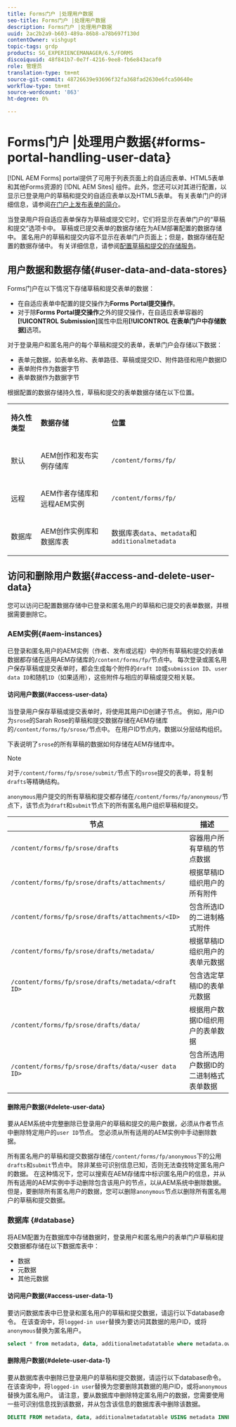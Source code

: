 ```yaml
---
title: Forms门户 |处理用户数据
seo-title: Forms门户 |处理用户数据
description: Forms门户 |处理用户数据
uuid: 2ac2b2a9-b603-489a-86b8-a78b697f130d
contentOwner: vishgupt
topic-tags: grdp
products: SG_EXPERIENCEMANAGER/6.5/FORMS
discoiquuid: 48f841b7-0e7f-4216-9ee8-fb6e843acaf0
role: 管理员
translation-type: tm+mt
source-git-commit: 48726639e93696f32fa368fad2630e6fca50640e
workflow-type: tm+mt
source-wordcount: '863'
ht-degree: 0%

---
```



# Forms门户 |处理用户数据{#forms-portal-handling-user-data}

[!DNL AEM Forms] portal提供了可用于列表页面上的自适应表单、HTML5表单和其他Forms资源的 [!DNL AEM Sites] 组件。此外，您还可以对其进行配置，以显示已登录用户的草稿和提交的自适应表单以及HTML5表单。 有关表单门户的详细信息，请参阅[在门户上发布表单的简介](/help/forms/using/introduction-publishing-forms.md)。

当登录用户将自适应表单保存为草稿或提交它时，它们将显示在表单门户的“草稿和提交”选项卡中。 草稿或已提交表单的数据存储在为AEM部署配置的数据存储中。 匿名用户的草稿和提交内容不显示在表单门户页面上；但是，数据存储在配置的数据存储中。 有关详细信息，请参阅[配置草稿和提交的存储服务](/help/forms/using/configuring-draft-submission-storage.md)。

## 用户数据和数据存储{#user-data-and-data-stores}

Forms门户在以下情况下存储草稿和提交表单的数据：

* 在自适应表单中配置的提交操作为&#x200B;**Forms Portal提交操作**。
* 对于除&#x200B;**Forms Portal提交操作**&#x200B;之外的提交操作，在自适应表单容器的&#x200B;**[!UICONTROL Submission]**&#x200B;属性中启用&#x200B;**[!UICONTROL 在表单门户中存储数据]**&#x200B;选项。

对于登录用户和匿名用户的每个草稿和提交的表单，表单门户会存储以下数据：

* 表单元数据，如表单名称、表单路径、草稿或提交ID、附件路径和用户数据ID
* 表单附件作为数据字节
* 表单数据作为数据字节

根据配置的数据存储持久性，草稿和提交的表单数据存储在以下位置。

<table>
 <tbody>
  <tr>
   <td><p><strong>持久性类型</strong></p> </td>
   <td><p><strong>数据存储</strong></p> </td>
   <td><p><strong>位置</strong></p> </td>
  </tr>
  <tr>
   <td><p>默认</p> </td>
   <td><p>AEM创作和发布实例存储库</p> </td>
   <td><p><code>/content/forms/fp/</code></p> </td>
  </tr>
  <tr>
   <td><p>远程</p> </td>
   <td><p>AEM作者存储库和远程AEM实例</p> </td>
   <td><p><code>/content/forms/fp/</code></p> </td>
  </tr>
  <tr>
   <td><p>数据库</p> </td>
   <td><p>AEM创作实例库和数据库表</p> </td>
   <td>数据库表<code>data</code>、<code>metadata</code>和 <code>additionalmetadata</code></td>
  </tr>
 </tbody>
</table>

## 访问和删除用户数据{#access-and-delete-user-data}

您可以访问已配置数据存储中已登录和匿名用户的草稿和已提交的表单数据，并根据需要删除它。

### AEM实例{#aem-instances}

已登录和匿名用户的AEM实例（作者、发布或远程）中的所有草稿和提交的表单数据都存储在适用AEM存储库的`/content/forms/fp/`节点中。 每次登录或匿名用户保存草稿或提交表单时，都会生成每个附件的`draft ID`或`submission ID`、`user data ID`和随机`ID`（如果适用），这些附件与相应的草稿或提交相关联。

#### 访问用户数据{#access-user-data}

当登录用户保存草稿或提交表单时，将使用其用户ID创建子节点。 例如，用户ID为`srose`的Sarah Rose的草稿和提交数据存储在AEM存储库的`/content/forms/fp/srose/`节点中。 在用户ID节点内，数据以分层结构组织。

下表说明了`srose`的所有草稿的数据如何存储在AEM存储库中。

>[!NOTE]
>
>对于`/content/forms/fp/srose/submit/`节点下的`srose`提交的表单，将复制`drafts`等精确结构。
>
>`anonymous`用户提交的所有草稿和提交都存储在`/content/forms/fp/anonymous/`节点下，该节点为`draft`和`submit`节点下的所有匿名用户组织草稿和提交。

| 节点 | 描述 |
|---|---|
| `/content/forms/fp/srose/drafts` | 容器用户所有草稿的节点数据 |
| `/content/forms/fp/srose/drafts/attachments/` | 根据草稿ID组织用户的所有附件 |
| `/content/forms/fp/srose/drafts/attachments/<ID>` | 包含所选ID的二进制格式附件 |
| `/content/forms/fp/srose/drafts/metadata/` | 根据草稿ID组织用户的表单元数据 |
| `/content/forms/fp/srose/drafts/metadata/<draft ID>` | 包含选定草稿ID的表单元数据 |
| `/content/forms/fp/srose/drafts/data/` | 根据用户数据ID组织用户的表单数据 |
| `/content/forms/fp/srose/drafts/data/<user data ID>` | 包含所选用户数据ID的二进制格式表单数据 |

#### 删除用户数据{#delete-user-data}

要从AEM系统中完整删除已登录用户的草稿和提交的用户数据，必须从作者节点中删除特定用户的`user ID`节点。 您必须从所有适用的AEM实例中手动删除数据。

所有匿名用户的草稿和提交数据存储在`/content/forms/fp/anonymous`下的公用`drafts`和`submit`节点中。 除非某些可识别信息已知，否则无法查找特定匿名用户的数据。 在这种情况下，您可以搜索在AEM存储库中标识匿名用户的信息，并从所有适用的AEM实例中手动删除包含该用户的节点，以从AEM系统中删除数据。 但是，要删除所有匿名用户的数据，您可以删除`anonymous`节点以删除所有匿名用户的草稿和提交数据。

### 数据库 {#database}

将AEM配置为在数据库中存储数据时，登录用户和匿名用户的表单门户草稿和提交数据都存储在以下数据库表中：

* 数据
* 元数据
* 其他元数据

#### 访问用户数据{#access-user-data-1}

要访问数据库表中已登录和匿名用户的草稿和提交数据，请运行以下database命令。 在该查询中，将`logged-in user`替换为要访问其数据的用户ID，或将`anonymous`替换为匿名用户。

```sql
select * from metadata, data, additionalmetadatatable where metadata.owner = 'logged-in user' and metadata.id = additionalmetadatatable.id and metadata.userdataID = data.id
```

#### 删除用户数据{#delete-user-data-1}

要从数据库表中删除已登录用户的草稿和提交数据，请运行以下database命令。 在该查询中，将`logged-in user`替换为您要删除其数据的用户ID，或将`anonymous`替换为匿名用户。 请注意，要从数据库中删除特定匿名用户的数据，您需要使用一些可识别信息找到该数据，并从包含该信息的数据库表中删除该数据。

```sql
DELETE FROM metadata, data, additionalmetadatatable USING metadata INNER JOIN data ON metadata.userdataID = data.id INNER JOIN additionalmetadatatable ON metadata.id = additionalmetadatatable.id WHERE metadata.owner = 'logged-in user'
```

